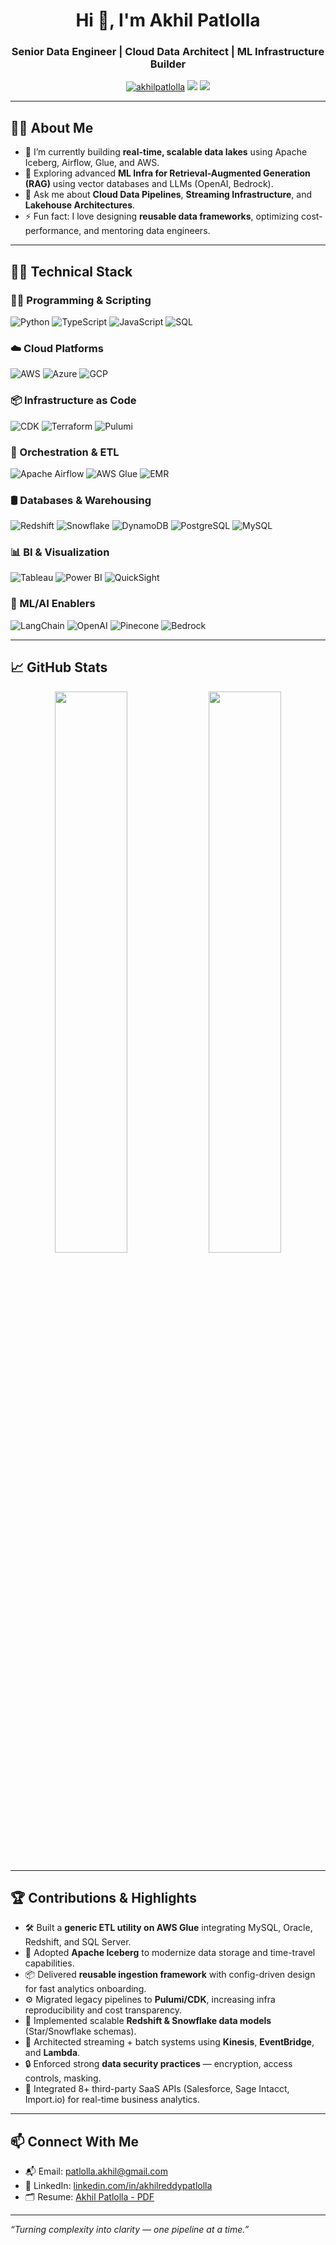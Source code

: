 <h1 align="center">Hi 👋, I'm Akhil Patlolla</h1>
<h3 align="center">Senior Data Engineer | Cloud Data Architect | ML Infrastructure Builder</h3>

<p align="center">
  <a href="https://github.com/akhilpatlolla"><img src="https://komarev.com/ghpvc/?username=akhilpatlolla&label=Profile%20views&color=0e75b6&style=flat" alt="akhilpatlolla" /></a>
  <a href="https://www.linkedin.com/in/akhilreddypatlolla/" target="_blank"><img src="https://img.shields.io/badge/LinkedIn-Akhil%20Patlolla-blue?style=flat-square&logo=linkedin" /></a>
  <a href="mailto:patlolla.akhil@gmail.com"><img src="https://img.shields.io/badge/email-patlolla.akhil@gmail.com-red?style=flat-square&logo=gmail" /></a>
</p>

---

## 🙋‍♂️ About Me

- 🔭 I’m currently building **real-time, scalable data lakes** using Apache Iceberg, Airflow, Glue, and AWS.
- 🌱 Exploring advanced **ML Infra for Retrieval-Augmented Generation (RAG)** using vector databases and LLMs (OpenAI, Bedrock).
- 💬 Ask me about **Cloud Data Pipelines**, **Streaming Infrastructure**, and **Lakehouse Architectures**.
- ⚡ Fun fact: I love designing **reusable data frameworks**, optimizing cost-performance, and mentoring data engineers.

---

## 🧑‍💻 Technical Stack

### 👨‍💻 Programming & Scripting
![Python](https://img.shields.io/badge/-Python-05122A?style=flat&logo=python)
![TypeScript](https://img.shields.io/badge/-TypeScript-05122A?style=flat&logo=typescript)
![JavaScript](https://img.shields.io/badge/-JavaScript-05122A?style=flat&logo=javascript)
![SQL](https://img.shields.io/badge/-SQL-05122A?style=flat&logo=postgresql)

### ☁️ Cloud Platforms
![AWS](https://img.shields.io/badge/-Amazon%20Web%20Services-232F3E?style=flat&logo=amazon-aws)
![Azure](https://img.shields.io/badge/-Microsoft%20Azure-05122A?style=flat&logo=microsoft-azure)
![GCP](https://img.shields.io/badge/-Google%20Cloud-05122A?style=flat&logo=google-cloud)

### 📦 Infrastructure as Code
![CDK](https://img.shields.io/badge/-AWS%20CDK-05122A?style=flat&logo=amazon-aws)
![Terraform](https://img.shields.io/badge/-Terraform-05122A?style=flat&logo=terraform)
![Pulumi](https://img.shields.io/badge/-Pulumi-05122A?style=flat&logo=pulumi)

### 🔁 Orchestration & ETL
![Apache Airflow](https://img.shields.io/badge/-Apache%20Airflow-05122A?style=flat&logo=apache-airflow)
![AWS Glue](https://img.shields.io/badge/-AWS%20Glue-05122A?style=flat&logo=amazon-aws)
![EMR](https://img.shields.io/badge/-Amazon%20EMR-05122A?style=flat&logo=amazon-aws)

### 🛢️ Databases & Warehousing
![Redshift](https://img.shields.io/badge/-Amazon%20Redshift-05122A?style=flat&logo=amazon-redshift)
![Snowflake](https://img.shields.io/badge/-Snowflake-05122A?style=flat&logo=snowflake)
![DynamoDB](https://img.shields.io/badge/-DynamoDB-05122A?style=flat&logo=amazon-dynamodb)
![PostgreSQL](https://img.shields.io/badge/-PostgreSQL-05122A?style=flat&logo=postgresql)
![MySQL](https://img.shields.io/badge/-MySQL-05122A?style=flat&logo=mysql)

### 📊 BI & Visualization
![Tableau](https://img.shields.io/badge/-Tableau-05122A?style=flat&logo=tableau)
![Power BI](https://img.shields.io/badge/-Power%20BI-05122A?style=flat&logo=powerbi)
![QuickSight](https://img.shields.io/badge/-QuickSight-05122A?style=flat&logo=amazon)

### 🧠 ML/AI Enablers
![LangChain](https://img.shields.io/badge/-LangChain-05122A?style=flat)
![OpenAI](https://img.shields.io/badge/-OpenAI-05122A?style=flat&logo=openai)
![Pinecone](https://img.shields.io/badge/-Pinecone-05122A?style=flat)
![Bedrock](https://img.shields.io/badge/-Amazon%20Bedrock-05122A?style=flat&logo=amazon)

---

## 📈 GitHub Stats

<p align="center">
  <img width="48%" src="https://github-readme-stats.vercel.app/api?username=akhilpatlolla&show_icons=true&theme=tokyonight" />
  <img width="48%" src="https://github-readme-stats.vercel.app/api/top-langs/?username=akhilpatlolla&layout=compact&theme=tokyonight" />
</p>

---

## 🏆 Contributions & Highlights

- 🛠 Built a **generic ETL utility on AWS Glue** integrating MySQL, Oracle, Redshift, and SQL Server.
- 🧊 Adopted **Apache Iceberg** to modernize data storage and time-travel capabilities.
- 📦 Delivered **reusable ingestion framework** with config-driven design for fast analytics onboarding.
- ⚙️ Migrated legacy pipelines to **Pulumi/CDK**, increasing infra reproducibility and cost transparency.
- 🔄 Implemented scalable **Redshift & Snowflake data models** (Star/Snowflake schemas).
- 🚀 Architected streaming + batch systems using **Kinesis**, **EventBridge**, and **Lambda**.
- 🔒 Enforced strong **data security practices** — encryption, access controls, masking.
- 📡 Integrated 8+ third-party SaaS APIs (Salesforce, Sage Intacct, Import.io) for real-time business analytics.

---

## 📫 Connect With Me

- 📬 Email: [patlolla.akhil@gmail.com](mailto:patlolla.akhil@gmail.com)
- 💼 LinkedIn: [linkedin.com/in/akhilreddypatlolla](https://www.linkedin.com/in/akhilreddypatlolla)
- 🗂 Resume: [Akhil Patlolla - PDF](https://raw.githubusercontent.com/akhilpatlolla/main/Akhil%20Patlolla.pdf)

---

_“Turning complexity into clarity — one pipeline at a time.”_
